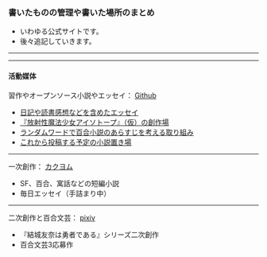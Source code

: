 ### 書いたものの管理や書いた場所のまとめ
- いわゆる公式サイトです。
- 後々追記していきます。

---
---

#### 活動媒体

習作やオープンソース小説やエッセイ：
[Github](https://github.com/maruizero?tab=repositories)
- [日記や読書感想などを含めたエッセイ](https://github.com/maruizero/es-allgenre)
- [『放射性魔法少女アイソトープ』（仮）の創作場](https://github.com/maruizero/os-magical-nuclear-girl)
- [ランダムワードで百合小説のあらすじを考える取り組み](https://github.com/maruizero/tr-rndword-yuri)
- [これから投稿する予定の小説置き場](https://github.com/maruizero/or-post-novel)

---


一次創作：
[カクヨム](https://kakuyomu.jp/users/marui9)
- SF、百合、寓話などの短編小説
- 毎日エッセイ（手詰まり中）

---

二次創作と百合文芸：
[pixiv](https://www.pixiv.net/users/6456620)  
- 『結城友奈は勇者である』シリーズ二次創作
- 百合文芸3応募作







<!--
**maruizero/maruizero** is a ✨ _special_ ✨ repository because its `README.md` (this file) appears on your GitHub profile.

Here are some ideas to get you started:

- 🔭 I’m currently working on ...
- 🌱 I’m currently learning ...
- 👯 I’m looking to collaborate on ...
- 🤔 I’m looking for help with ...
- 💬 Ask me about ...
- 📫 How to reach me: ...
- 😄 Pronouns: ...
- ⚡ Fun fact: ...
-->
